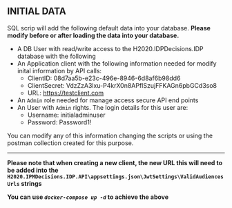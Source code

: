 ## INITIAL DATA

SQL scrip will add the following default data into your database. **Please modify before or after loading the data into your database.**

* A DB User with read/write access to the H2020.IDPDecisions.IDP database with the following 
* An Application client with the following information needed for modify inital information by API calls:
  * ClientID: 08d7aa5b-e23c-496e-8946-6d8af6b98dd6
  * ClientSecret: VdzZzA3lxu-P4krX0n8APfISzujFFKAGn6pbGCd3so8
  * URL: https://testclient.com 
* An `Admin` role needed for manage access secure API end points
* An User with `Admin` rights. The login details for this user are:
  * Username: initialadminuser
  * Password: Password1!

You can modify any of this information changing the scripts or using the postman collection created for this purpose. 

---
**Please note that when creating a new client, the new URL this will need to be added into the `H2020.IPMDecisions.IDP.API\appsettings.json\JwtSettings\ValidAudiencesUrls` strings**

**You can use *`docker-compose up -d`* to achieve the above**